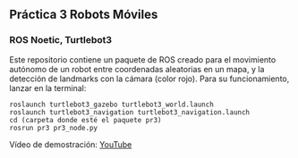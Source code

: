 ## Práctica 3 Robots Móviles

### ROS Noetic, Turtlebot3

Este repositorio contiene un paquete de ROS creado para el movimiento autónomo de un robot entre coordenadas aleatorias en un mapa, y la detección de landmarks con la cámara (color rojo). Para su funcionamiento, lanzar en la terminal:
```
roslaunch turtlebot3_gazebo turtlebot3_world.launch
roslaunch turtlebot3_navigation turtlebot3_navigation.launch
cd (carpeta donde esté el paquete pr3)
rosrun pr3 pr3_node.py
```

Vídeo de demostración:
[YouTube](https://youtu.be/OstdBWEXG3w)
